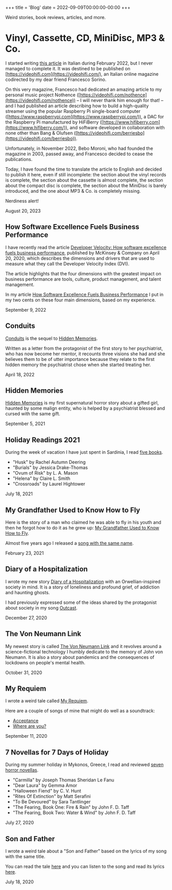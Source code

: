 +++
title = 'Blog'
date = 2022-09-09T00:00:00-00:00
+++

Weird stories, book reviews, articles, and more.

# Vinyl, Cassette, CD, MiniDisc, MP3 & Co.

I started writing [this article](/blog/vinyl-cassette-cd-minidisc-mp3-and-company) in Italian during February 2022, but I never managed to complete it. It was destined to be published on [https://videohifi.com](https://videohifi.com/), an Italian online magazine codirected by my dear friend Francesco Sorino.

On this very magazine, Francesco had dedicated an amazing article to my personal music project Nothence ([https://videohifi.com/nothence](https://videohifi.com/nothence)) – I will never thank him enough for that! – and I had published an article describing how to build a high-quality streamer using the popular Raspberry Pi single-board computer ([https://www.raspberrypi.com](https://www.raspberrypi.com/)), a DAC for the Raspberry Pi manufactured by HiFiBerry ([https://www.hifiberry.com](https://www.hifiberry.com/)), and software developed in collaboration with none other than Bang & Olufsen ([https://videohifi.com/berriesbo](https://videohifi.com/berriesbo)).

Unfortunately, in November 2022, Bebo Moroni, who had founded the magazine in 2003, passed away, and Francesco decided to cease the publications.

Today, I have found the time to translate the article to English and decided to publish it here, even if still incomplete: the section about the vinyl records is complete, the section about the cassette is almost complete, the section about the compact disc is complete, the section about the MiniDisc is barely introduced, and the one about MP3 & Co. is completely missing.

Nerdiness alert!

August 20, 2023

## How Software Excellence Fuels Business Performance

I have recently read the article [Developer Velocity: How software excellence fuels business performance](https://www.mckinsey.com/industries/technology-media-and-telecommunications/our-insights/developer-velocity-how-software-excellence-fuels-business-performance), published by McKinsey & Company on April 20, 2020, which describes the dimensions and drivers that are used to measure what they call the Developer Velocity Index (DVI).

The article highlights that the four dimensions with the greatest impact on business performance are tools, culture, product management, and talent management.

In my article [How Software Excellence Fuels Business Performance](/blog/how-software-excellence-fuels-business-performance) I put in my two cents on these four main dimensions, based on my experience.

September 9, 2022

## Conduits

[Conduits](/blog/conduits) is the sequel to [Hidden Memories](/blog/hidden-memories).

Written as a letter from the protagonist of the first story to her psychiatrist, who has now become her mentor, it recounts three visions she had and she believes them to be of utter importance because they relate to the first hidden memory the psychiatrist chose when she started treating her.

April 18, 2022

## Hidden Memories

[Hidden Memories](/blog/hidden-memories) is my first supernatural horror story about a gifted girl, haunted by some malign entity, who is helped by a psychiatrist blessed and cursed with the same gift.

September 5, 2021

## Holiday Readings 2021

During the week of vacation I have just spent in Sardinia, I read [five books](/blog/holiday-readings-2021).

- "Husk" by Rachel Autumn Deering
- "Burials" by Jessica Drake-Thomas
- "Ovum of Risk" by L. A. Mason
- "Helena" by Claire L. Smith
- "Crossroads" by Laurel Hightower

July 18, 2021

## My Grandfather Used to Know How to Fly

Here is the story of a man who claimed he was able to fly in his youth and then he forgot how to do it as he grew up: [My Grandfather Used to Know How to Fly](/blog/my-grandfather-used-to-know-how-to-fly).

Almost five years ago I released a [song with the same name](https://nothence.bandcamp.com/track/my-grandfather-used-to-know-how-to-fly).

February 23, 2021

## Diary of a Hospitalization

I wrote my new story [Diary of a Hospitalization](/blog/diary-of-a-hospitalization) with an Orwellian-inspired society in mind. It is a story of loneliness and profound grief, of addiction and haunting ghosts.

I had previously expressed some of the ideas shared by the protagonist about society in my song [Outcast](https://nothence.bandcamp.com/track/outcast).

December 27, 2020

## The Von Neumann Link

My newest story is called [The Von Neumann Link](/blog/the-von-neumann-link) and it revolves around a science-fictional technology I humbly dedicate to the memory of John von Neumann. It is also a story about pandemics and the consequences of lockdowns on people's mental health.

October 31, 2020

## My Requiem

I wrote a weird tale called [My Requiem](/blog/my-requiem).

Here are a couple of songs of mine that might do well as a soundtrack:

- [Acceptance](https://nothence.bandcamp.com/track/acceptance)
- [Where are you?](https://nothence.bandcamp.com/track/where-are-you)

September 11, 2020

## 7 Novellas for 7 Days of Holiday

During my summer holiday in Mykonos, Greece, I read and reviewed [seven horror novellas](/blog/7-novellas-for-7-days-of-holiday).

- "Carmilla" by Joseph Thomas Sheridan Le Fanu
- "Dear Laura" by Gemma Amor
- "Halloween Fiend" by C. V. Hunt
- "Rites Of Extinction" by Matt Serafini
- "To Be Devoured" by Sara Tantlinger
- "The Fearing, Book One: Fire & Rain" by John F. D. Taff
- "The Fearing, Book Two: Water & Wind" by John F. D. Taff

July 27, 2020

## Son and Father

I wrote a weird tale about a "Son and Father" based on the lyrics of my song with the same title.

You can read the tale [here](/blog/son-and-father) and you can listen to the song and read its lyrics [here](https://nothence.bandcamp.com/track/son-and-father).

July 18, 2020

